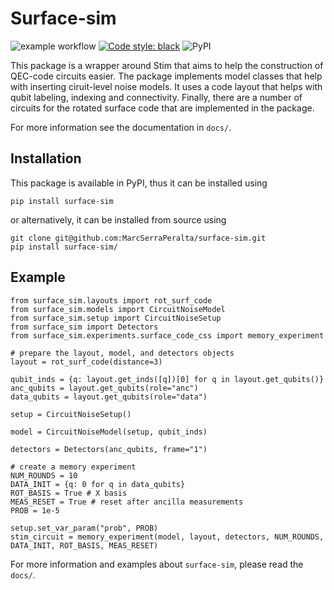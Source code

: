 # Surface-sim

![example workflow](https://github.com/MarcSerraPeralta/surface-sim/actions/workflows/actions.yaml/badge.svg)
[![Code style: black](https://img.shields.io/badge/code%20style-black-000000.svg)](https://github.com/psf/black)
![PyPI](https://img.shields.io/pypi/v/surface-sim?label=pypi%20package)


This package is a wrapper around Stim that aims to help the construction of QEC-code circuits easier. The package implements model classes that help with inserting ciruit-level noise models. It uses a code layout that helps with qubit labeling, indexing and connectivity. Finally, there are a number of circuits for the rotated surface code that are implemented in the package.

For more information see the documentation in `docs/`. 

## Installation

This package is available in PyPI, thus it can be installed using
```
pip install surface-sim
```

or alternatively, it can be installed from source using
```
git clone git@github.com:MarcSerraPeralta/surface-sim.git
pip install surface-sim/
```

## Example

```
from surface_sim.layouts import rot_surf_code
from surface_sim.models import CircuitNoiseModel
from surface_sim.setup import CircuitNoiseSetup
from surface_sim import Detectors
from surface_sim.experiments.surface_code_css import memory_experiment

# prepare the layout, model, and detectors objects
layout = rot_surf_code(distance=3)

qubit_inds = {q: layout.get_inds([q])[0] for q in layout.get_qubits()}
anc_qubits = layout.get_qubits(role="anc")
data_qubits = layout.get_qubits(role="data")

setup = CircuitNoiseSetup()

model = CircuitNoiseModel(setup, qubit_inds)

detectors = Detectors(anc_qubits, frame="1")

# create a memory experiment
NUM_ROUNDS = 10
DATA_INIT = {q: 0 for q in data_qubits}
ROT_BASIS = True # X basis
MEAS_RESET = True # reset after ancilla measurements
PROB = 1e-5

setup.set_var_param("prob", PROB)
stim_circuit = memory_experiment(model, layout, detectors, NUM_ROUNDS, DATA_INIT, ROT_BASIS, MEAS_RESET)
```

For more information and examples about `surface-sim`, please read the `docs/`.

